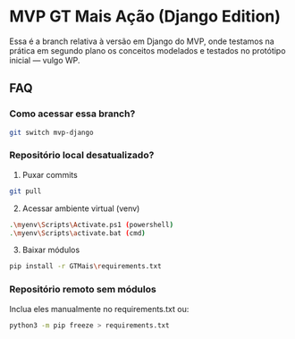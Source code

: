 # MVP GT Mais Ação (Django Edition)

Essa é a branch relativa à versão em Django do MVP, onde testamos na prática em segundo plano os conceitos modelados e testados no protótipo inicial — vulgo WP.

## FAQ

### Como acessar essa branch?

```sh
git switch mvp-django
```

### Repositório local desatualizado?

1. Puxar commits

```sh
git pull
```

2. Acessar ambiente virtual (venv)

```sh
.\myenv\Scripts\Activate.ps1 (powershell)
.\myenv\Scripts\activate.bat (cmd)
```

3. Baixar módulos

```sh
pip install -r GTMais\requirements.txt
```

### Repositório remoto sem módulos

Inclua eles manualmente no requirements.txt ou:

```sh
python3 -m pip freeze > requirements.txt
```
